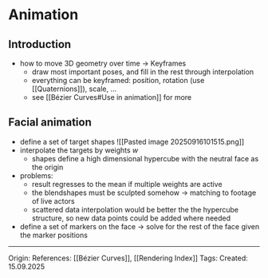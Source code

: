 # Animation

## Introduction

- how to move 3D geometry over time -> Keyframes
	- draw most important poses, and fill in the rest through interpolation
	- everything can be keyframed: position, rotation (use [[Quaternions]]), scale, ...
	- see [[Bézier Curves#Use in animation]] for more

## Facial animation

- define a set of target shapes 
![[Pasted image 20250916101515.png]]
- interpolate the targets by weights $w$
	- shapes define a high dimensional hypercube with the neutral face as the origin
- problems:
	- result regresses to the mean if multiple weights are active
	- the blendshapes must be sculpted somehow -> matching to footage of live actors
	- scattered data interpolation would be better the the hypercube structure, so new data points could be added where needed
- define a set of markers on the face -> solve for the rest of the face given the marker positions

---

Origin: 
References: [[Bézier Curves]], [[Rendering Index]]
Tags: 
Created: 15.09.2025

